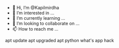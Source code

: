 - 👋 Hi, I’m @Kapilmirdha
- 👀 I’m interested in ...
- 🌱 I’m currently learning ...
- 💞️ I’m looking to collaborate on ...
- 📫 How to reach me ...

<!---
Kapilmirdha/Kapilmirdha is a ✨ special ✨ repository because its `README.md` (this file) appears on your GitHub profile.
You can click the Preview link to take a look at your changes.
--->
apt update
apt upgraded
apt python
what's app hack
